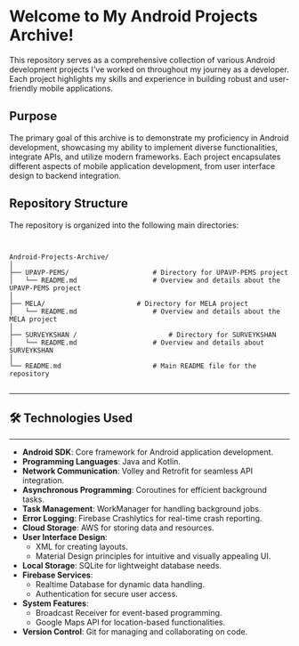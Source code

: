 # Welcome to My Android Projects Archive!

This repository serves as a comprehensive collection of various Android development projects I've worked on throughout my journey as a developer. Each project highlights my skills and experience in building robust and user-friendly mobile applications.

## Purpose

The primary goal of this archive is to demonstrate my proficiency in Android development, showcasing my ability to implement diverse functionalities, integrate APIs, and utilize modern frameworks. Each project encapsulates different aspects of mobile application development, from user interface design to backend integration.

## Repository Structure

The repository is organized into the following main directories:


```plaintext


Android-Projects-Archive/
│
├── UPAVP-PEMS/                     # Directory for UPAVP-PEMS project
│   └── README.md                   # Overview and details about the UPAVP-PEMS project
│
├── MELA/                       # Directory for MELA project 
│   └── README.md                   # Overview and details about the MELA project
│
├── SURVEYKSHAN /                       # Directory for SURVEYKSHAN      
│   └── README.md                   # Overview and details about SURVEYKSHAN
│
└── README.md                       # Main README file for the repository


```


---

## 🛠️ Technologies Used
---



- **Android SDK**: Core framework for Android application development.
- **Programming Languages**: Java and Kotlin.
- **Network Communication**: Volley and Retrofit for seamless API integration.
- **Asynchronous Programming**: Coroutines for efficient background tasks.
- **Task Management**: WorkManager for handling background jobs.
- **Error Logging**: Firebase Crashlytics for real-time crash reporting.
- **Cloud Storage**: AWS for storing data and resources.
- **User Interface Design**: 
  - XML for creating layouts.
  - Material Design principles for intuitive and visually appealing UI.
- **Local Storage**: SQLite for lightweight database needs.
- **Firebase Services**:
  - Realtime Database for dynamic data handling.
  - Authentication for secure user access.
- **System Features**:
  - Broadcast Receiver for event-based programming.
  - Google Maps API for location-based functionalities.
- **Version Control**: Git for managing and collaborating on code.

```




